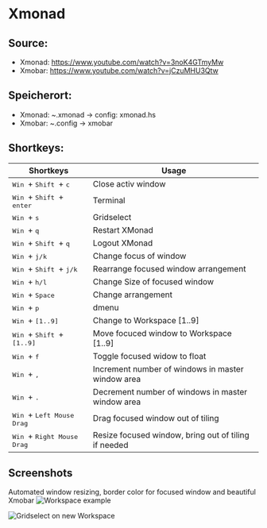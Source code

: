 # Xmonad

## Source:
- Xmonad: https://www.youtube.com/watch?v=3noK4GTmyMw
- Xmobar: https://www.youtube.com/watch?v=jCzuMHU3Qtw

## Speicherort:
- Xmonad: ~.xmonad -> config: xmonad.hs
- Xmobar: ~.config -> xmobar

## Shortkeys:
| Shortkeys | Usage |
| ------ | -------- |
| <kbd> Win </kbd> + <kbd> Shift </kbd> + <kbd> c </kbd>  | Close activ window |
| <kbd> Win </kbd> + <kbd> Shift </kbd> + <kbd> enter </kbd> | Terminal |
| <kbd> Win </kbd>  + <kbd> s </kbd> | Gridselect |
| <kbd> Win </kbd>  + <kbd> q </kbd> | Restart XMonad |
| <kbd> Win </kbd> + <kbd> Shift </kbd> + <kbd> q </kbd> | Logout XMonad |
| <kbd> Win </kbd>  + <kbd> j/k </kbd> | Change focus of window |
| <kbd> Win </kbd> + <kbd> Shift </kbd> + <kbd> j/k </kbd> | Rearrange focused window arrangement |
| <kbd> Win </kbd> + <kbd> h/l </kbd> | Change Size of focused window |
| <kbd> Win </kbd> + <kbd> Space </kbd> | Change arrangement |
| <kbd> Win </kbd> + <kbd> p </kbd> | dmenu | 
| <kbd> Win </kbd> + <kbd> [1..9] </kbd> | Change to Workspace [1..9] |
| <kbd> Win </kbd> + <kbd> Shift </kbd> + <kbd> [1..9] </kbd> | Move focuced window to Workspace [1..9] |
| <kbd> Win </kbd> + <kbd> f </kbd> | Toggle focused widow to float |
| <kbd> Win </kbd> + <kbd> , </kbd> | Increment number of windows in master window area |
| <kbd> Win </kbd> + <kbd> . </kbd> | Decrement number of windows in master window area |
| <kbd> Win </kbd> + <kbd> Left Mouse Drag </kbd> | Drag focused window out of tiling |
| <kbd> Win </kbd> + <kbd> Right Mouse Drag </kbd> | Resize focused window, bring out of tiling if needed |

## Screenshots
Automated window resizing, border color for focused window and beautiful Xmobar
![Workspace example](https://user-images.githubusercontent.com/98667492/224510042-69eb4766-8913-4914-863b-6548d4bceae1.png)

![Gridselect on new Workspace](https://user-images.githubusercontent.com/98667492/224510021-f5059dc7-1840-4ecb-8a5d-1b063947c495.png)



